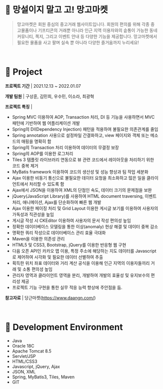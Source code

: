 <br/>

#  🥭 망설이지 말고 고! 망고마켓
> 망고마켓은 회원 중심의 중고거래 웹사이트입니다. 회원의 편의를 위해 각종 중고물품이나 기프티콘의 거래뿐 아니라 인근 지역 이용자와의 솥통이 가능한 동네 커뮤니티, 쪽지, 그리고 이벤트 안내 등 다양한 기능을 제공합니다. 망고마켓에서 필요한 물품을 사고 팔며 실속 뿐 아니라 다양한 즐거움까지 누리세요! 
> 
<br/>

# 📌 Project

__프로젝트 기간__  | 2021.12.13 ~ 2022.01.07

__개발 팀원__ | 구상훈, 김민희, 우수민, 이소라, 최광혁

__프로젝트 특징__ |

- Spring MVC 이용하여 AOP, Transaction 처리, DI 등 기능을 사용하면서 MVC 패턴에 기반하여 웹 어플리케이션 개발
- Spring의 DI(Dependency Injection) 패턴을 적용하여 불필요한 의존관계를 줄임
- Spring annotation 사용으로 설정파일 간결화하고, view 페이지와 객체 또는 메소드의 매핑을 명확히 함
- Spring의 Transaction 처리 이용하여 데이터의 무결정 보장
- Spring의 AOP를 이용한 로그처리
- Tiles 3 템플릿 라이브러리 연동으로 뷰 관련 코드에서 레이아웃을 처리하기 위한 코드 중복 제거
- MyBatis framework 이용하여 코드의 생산성 및 성능 향상과 팀 작업 세분화
- Ajax 이용한 비동기 통신으로 불필요한 데이터 요청을 최소화하고 많은 일을 클라이언트에서 처리할 수 있도록 함
- Ajax에서 JSON을 이용하여 XML의 단점인 속도, 데이터 크기의 문제점을 보완
- jQuery(JavaScript Library)를 사용하여 HTML document traversing, 이벤트 처리, 애니메이션, Ajax를 단순화하여 빠른 웹 개발
- Ajax 이용한 페이징 처리 및 Grid Layout 이용한 게시글 보기를 이용하여 사용자의 가독성과 직관성을 높임
- 게시글 작성 시 CKEditor 이용하여 사용자의 문서 작성 편의성 높임
- 정확한 데이터베이스 모델링을 통한 이상(anomaly) 현상 해결 및 데이터 중복 감소
- 명확한 쿼리 작성으로 데이터베이스 관리 효율 극대화
- Maven을 이용한 의존성 관리
- HTML5 및 CSS3, Bootstrap, jQuery를 이용한 반응형 웹 구현
- 다음 오픈 API인 카카오 맵 이용, 특정 주소에 해당하는 지도 데이터를 Javascript로 제어하여 시각화 및 필요한 데이터 선별하여 추출
- 획득한 위치 좌표 데이터와 거리 계산 공식을 이용해 인근 지역의 이용자들끼리 거래 및 소통 편의성 높임
- 관리자 영역과 클라이언트 영역을 분리, 개발하여 개발의 효율성 및 유지보수의 편리성 제공
- 프로젝트 기능 구현을 통한 실무 적응 능력 향상에 주안점을 둠.

__참고자료__ | 당근마켓(https://www.daangn.com/)


<br/>

# 📌 Development Environment

- Java
- Oracle 18C
- Apache Tomcat 8.5
- Servlet/JSP
- HTML/CSS3
- Javascript, jQuery, Ajax
- JSON, XML
- Spring, MyBatis3, Tiles, Maven
- GIT
